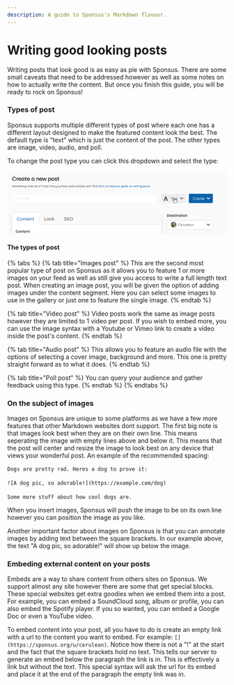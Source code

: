 ```yaml
---
description: A guide to Sponsus's Markdown flavour.
---
```


# Writing good looking posts

Writing posts that look good is as easy as pie with Sponsus. There are some small caveats that need to be addressed however as well as some notes on how to actually write the content. But once you finish this guide, you will be ready to rock on Sponsus!

### Types of post

Sponsus supports multiple different types of post where each one has a different layout designed to make the featured content look the best. The default type is "text" which is just the content of the post. The other types are image, video, audio, and poll.

To change the post type you can click this dropdown and select the type:

![](../.gitbook/assets/firefox_pkybko082x.png)

#### The types of post

{% tabs %}
{% tab title="Images post" %}
This are the second most popular type of post on Sponsus as it allows you to feature 1 or more images on your feed as well as still give you access to write a full length text post. When creating an image post, you will be given the option of adding images under the content segment. Here you can select some images to use in the gallery or just one to feature the single image.
{% endtab %}

{% tab title="Video post" %}
Video posts work the same as image posts however they are limited to 1 video per post. If you wish to embed more, you can use the image syntax with a Youtube or Vimeo link to create a video inside the post's content.
{% endtab %}

{% tab title="Audio post" %}
This allows you to feature an audio file with the options of selecting a cover image, background and more. This one is pretty straight forward as to what it does.
{% endtab %}

{% tab title="Poll post" %}
 You can query your audience and gather feedback using this type.
{% endtab %}
{% endtabs %}

### On the subject of images

Images on Sponsus are unique to some platforms as we have a few more features that other Markdown websites dont support. The first big note is that images look best when they are on their own line. This means seperating the image with empty lines above and below it. This means that the post will center and resize the image to look best on any device that views your wonderful post. An example of the recommended spacing:

```text
Dogs are pretty rad. Heres a dog to prove it:

![A dog pic, so adorable!](https://example.com/dog)

Some more stuff about how cool dogs are.
```

When you insert images, Sponsus will push the image to be on its own line however you can position the image as you like.

Another important factor about images on Sponsus is that you can annotate images by adding text between the square brackets. In our example above, the text "A dog pic, so adorable!" will show up below the image.

### Embeding external content on your posts

Embeds are a way to share content from others sites on Sponsus. We support almost any site however there are some that get special blocks. These special websites get extra goodies when we embed them into a post. For example, you can embed a SoundCloud song, album or profile, you can also embed the Spotify player. If you so wanted, you can embed a Google Doc or even a YouTube video. 

To embed content into your post, all you have to do is create an empty link with a url to the content you want to embed. For example: `[](https://sponsus.org/u/cerulean)`. Notice how there is not a "!" at the start and the fact that the square brackets hold no text. This tells our server to generate an embed below the paragraph the link is in. This is effectively a link but without the text. This special syntax will ask the url for its embed and place it at the end of the paragraph the empty link was in.

